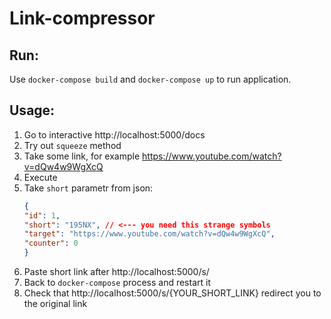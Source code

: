 # Link-compressor

## Run:

Use `docker-compose build` and `docker-compose up` to run application.

## Usage:

1. Go to interactive http://localhost:5000/docs
2. Try out `squeeze` method
3. Take some link, for example https://www.youtube.com/watch?v=dQw4w9WgXcQ
4. Execute
5. Take `short` parametr from json:
    ```json
    {
    "id": 1,
    "short": "195NX", // <--- you need this strange symbols
    "target": "https://www.youtube.com/watch?v=dQw4w9WgXcQ",
    "counter": 0
    }
    ```
6. Paste short link after http://localhost:5000/s/
7. Back to `docker-compose` process and restart it
8. Check that http://localhost:5000/s/{YOUR_SHORT_LINK} redirect you to the original link
